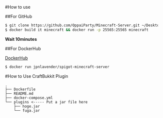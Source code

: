 #How to use

##For GitHub

~~~bash
$ git clone https://github.com/OppaiParty/Minecraft-Server.git ~/Desktop/Minecraft-Server && cd ~/Desktop/Minecraft-Server
$ docker build it minecraft && docker run -p 25565:25565 minecraft
~~~
**Wait 10minutes**

##For DockerHub

[DockerHub](https://hub.docker.com/r/jpnlavender/spigot-minecraft-server/)

~~~bash
$ docker run jpnlavender/spigot-minecraft-server
~~~

#How to Use CraftBukkit Plugin

~~~
.
├── Dockerfile
├── README.md
├── docker-compose.yml
└── plugins <----- Put a jar file here
    ├── hoge.jar
    └── fuga.jar
~~~
